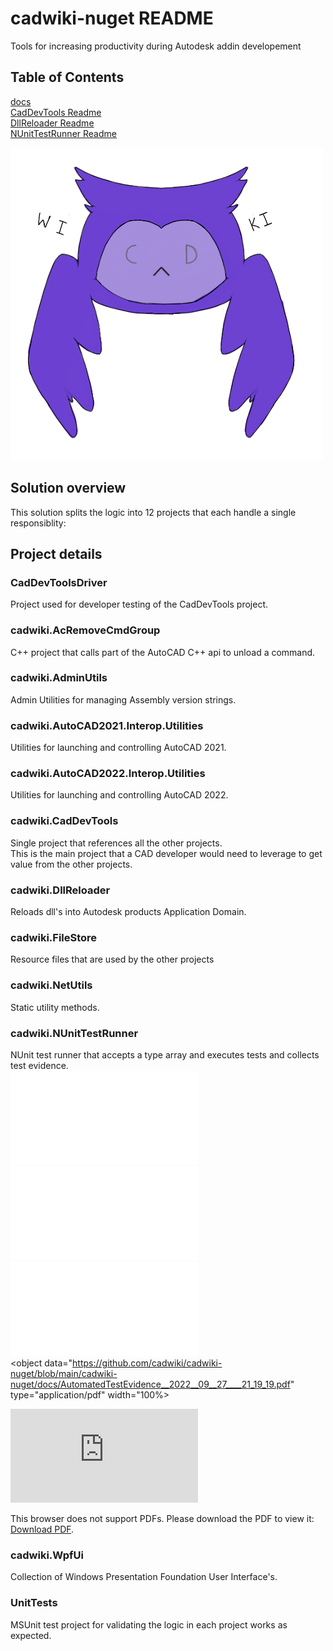 # cadwiki-nuget README  
Tools for increasing productivity during Autodesk addin developement  



## Table of Contents  
[docs](https://github.com/cadwiki/cadwiki-nuget/tree/main/cadwiki-nuget/docs)  
[CadDevTools Readme](https://github.com/cadwiki/cadwiki-nuget/blob/main/README.nuget.cadwiki.CadDevTools.md)  
[DllReloader Readme](https://github.com/cadwiki/cadwiki-nuget/blob/main/README.nuget.cadwiki.DllReloader.md)  
[NUnitTestRunner Readme](https://github.com/cadwiki/cadwiki-nuget/blob/main/README.nuget.cadwiki.NUnitTestRunner.md)  

![NotFound](./cadwiki-nuget/icons/500x500-cadwiki-v1.png)  

## Solution overview
This solution splits the logic into 12 projects that each handle a single responsiblity:  

## Project details  

### CadDevToolsDriver  
Project used for developer testing of the CadDevTools project.  

### cadwiki.AcRemoveCmdGroup  
C++ project that calls part of the AutoCAD C++ api to unload a command.  

### cadwiki.AdminUtils  
Admin Utilities for managing Assembly version strings.  

### cadwiki.AutoCAD2021.Interop.Utilities  
Utilities for launching and controlling AutoCAD 2021.   

### cadwiki.AutoCAD2022.Interop.Utilities  
Utilities for launching and controlling AutoCAD 2022.   

### cadwiki.CadDevTools  
Single project that references all the other projects.  
This is the main project that a CAD developer would need to leverage to get value from the other projects.  

### cadwiki.DllReloader  
Reloads dll's into Autodesk products Application Domain.

### cadwiki.FileStore  
Resource files that are used by the other projects

### cadwiki.NetUtils  
Static utility methods.

### cadwiki.NUnitTestRunner  
NUnit test runner that accepts a type array and executes tests and collects test evidence.  
![NotFound](./cadwiki-nuget/docs/AutomatedTestEvidence__2022__09__27____21_19_19.json)    
![NotFound](./cadwiki-nuget/docs/cadwiki.CadDevTools.pdf)  
![NotFound](./cadwiki-nuget/docs/AutomatedTestEvidence__2022__09__27____21_19_19.json)  
<object data="https://github.com/cadwiki/cadwiki-nuget/blob/main/cadwiki-nuget/docs/AutomatedTestEvidence__2022__09__27____21_19_19.pdf" type="application/pdf" width="100%></object>    

<object data="https://raw.githubusercontent.com/cadwiki/cadwiki-nuget/main/cadwiki-nuget/docs/AutomatedTestEvidence__2022__09__27____21_19_19.json" type="application/pdf" width="700px" height="700px">
    <embed src="https://raw.githubusercontent.com/cadwiki/cadwiki-nuget/main/cadwiki-nuget/docs/AutomatedTestEvidence__2022__09__27____21_19_19.json">
        <p>This browser does not support PDFs. Please download the PDF to view it: <a href="https://raw.githubusercontent.com/cadwiki/cadwiki-nuget/main/cadwiki-nuget/docs/AutomatedTestEvidence__2022__09__27____21_19_19.json">Download PDF</a>.</p>
    </embed>
</object>

### cadwiki.WpfUi  
Collection of Windows Presentation Foundation User Interface's.

### UnitTests  
MSUnit test project for validating the logic in each project works as expected.  
